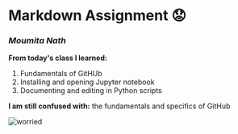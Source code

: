 # Markdown Assignment 😟

### *Moumita Nath*

**From today's class I learned:**
   1. Fundamentals of GitHUb
   2. Installing and opening Jupyter notebook
   3. Documenting and editing in Python scripts

**I am still confused with:** the fundamentals and specifics of GitHub

![worried](https://giphy.com/gifs/spongebob-spongebob-squarepants-season-6-xUPJPzcdlbvaFUrF7y.gif)



```python

```
